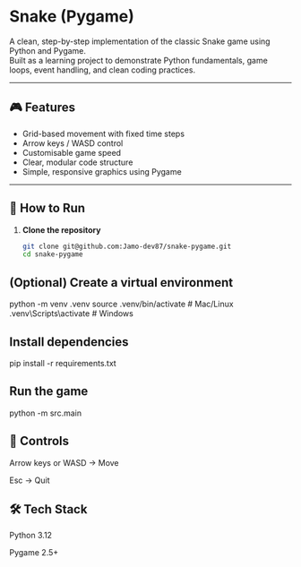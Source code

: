 # Snake (Pygame)

A clean, step-by-step implementation of the classic Snake game using Python and Pygame.  
Built as a learning project to demonstrate Python fundamentals, game loops, event handling, and clean coding practices.

---

## 🎮 Features
- Grid-based movement with fixed time steps
- Arrow keys / WASD control
- Customisable game speed
- Clear, modular code structure
- Simple, responsive graphics using Pygame

---

## 🚀 How to Run

1. **Clone the repository**
   ```bash
   git clone git@github.com:Jamo-dev87/snake-pygame.git
   cd snake-pygame
## (Optional) Create a virtual environment
python -m venv .venv
source .venv/bin/activate   # Mac/Linux
.venv\Scripts\activate      # Windows

## Install dependencies
pip install -r requirements.txt

## Run the game
python -m src.main

## 🎯 Controls
Arrow keys or WASD → Move

Esc → Quit

## 🛠 Tech Stack
Python 3.12

Pygame 2.5+
